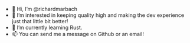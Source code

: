 - 👋 Hi, I’m @richardmarbach
- 👀 I’m interested in keeping quality high and making the dev experience just that little bit better!
- 🌱 I’m currently learning Rust.
- 📫 You can send me a message on Github or an email!

<!---
richardmarbach/richardmarbach is a ✨ special ✨ repository because its `README.md` (this file) appears on your GitHub profile.
You can click the Preview link to take a look at your changes.
--->
